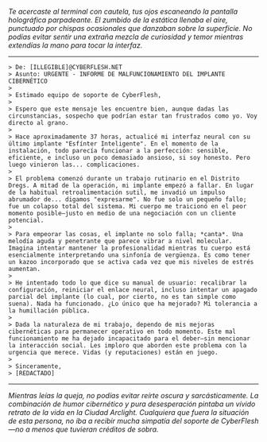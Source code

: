 _Te acercaste al terminal con cautela, tus ojos escaneando la pantalla holográfica parpadeante. El zumbido de la estática llenaba el aire, punctuado por chispas ocasionales que danzaban sobre la superficie. No podías evitar sentir una extraña mezcla de curiosidad y temor mientras extendías la mano para tocar la interfaz._

---

```
> De: [ILLEGIBLE]@CYBERFLESH.NET
> Asunto: URGENTE - INFORME DE MALFUNCIONAMIENTO DEL IMPLANTE CIBERNÉTICO
>
> Estimado equipo de soporte de CyberFlesh,
>
> Espero que este mensaje les encuentre bien, aunque dadas las circunstancias, sospecho que podrían estar tan frustrados como yo. Voy directo al grano.
>
> Hace aproximadamente 37 horas, actualicé mi interfaz neural con su último implante "Esfínter Inteligente". En el momento de la instalación, todo parecía funcionar a la perfección: sensible, eficiente, e incluso un poco demasiado ansioso, si soy honesto. Pero luego vinieron las... complicaciones.
>
> El problema comenzó durante un trabajo rutinario en el Distrito Dregs. A mitad de la operación, mi implante empezó a fallar. En lugar de la habitual retroalimentación sutil, me invadió un impulso abrumador de... digamos "expresarme". No fue solo un pequeño fallo; fue un colapso total del sistema. Mi cuerpo me traicionó en el peor momento posible—justo en medio de una negociación con un cliente potencial.
>
> Para empeorar las cosas, el implante no solo falla; *canta*. Una melodía aguda y penetrante que parece vibrar a nivel molecular. Imagina intentar mantener la profesionalidad mientras tu cuerpo está esencialmente interpretando una sinfonía de vergüenza. Es como tener un kazoo incorporado que se activa cada vez que mis niveles de estrés aumentan.
>
> He intentado todo lo que dice su manual de usuario: recalibrar la configuración, reiniciar el enlace neural, incluso intentar un apagado parcial del implante (lo cual, por cierto, no es tan simple como suena). Nada ha funcionado. ¿Lo único que ha mejorado? Mi tolerancia a la humillación pública.
>
> Dada la naturaleza de mi trabajo, dependo de mis mejoras cibernéticas para permanecer operativo en todo momento. Este mal funcionamiento me ha dejado incapacitado para el deber—sin mencionar la interacción social. Les imploro que aborden este problema con la urgencia que merece. Vidas (y reputaciones) están en juego.
>
> Sinceramente,
> [REDACTADO]
```

---

_Mientras leías la queja, no podías evitar reírte oscura y sarcásticamente. La combinación de humor cibernético y pura desesperación pintaba un vívido retrato de la vida en la Ciudad Arclight. Cualquiera que fuera la situación de esta persona, no iba a recibir mucha simpatía del soporte de CyberFlesh—no a menos que tuvieran créditos de sobra._
